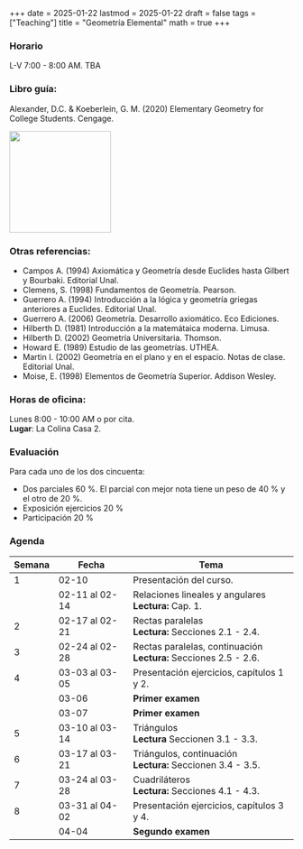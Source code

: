 +++
date      = 2025-01-22
lastmod   = 2025-01-22
draft     = false
tags      = ["Teaching"]
title     = "Geometría Elemental"
math      = true
+++

### Horario

L-V 7:00 - 8:00 AM. TBA <br>

### Libro guía:

Alexander, D.C. & Koeberlein, G. M. (2020) Elementary Geometry for College Students. Cengage.

<img src="https://www.cengage.com/covers/imageServlet?catalog=cengage&productISBN13=9781337614085&image_type=LRGFC"  width="180"/>

### Otras referencias:

* Campos A. (1994) Axiomática y Geometría desde Euclides hasta Gilbert y Bourbaki. Editorial Unal.
* Clemens, S. (1998) Fundamentos de Geometría. Pearson.
* Guerrero A. (1994) Introducción a la lógica y geometría griegas anteriores a Euclides. Editorial Unal.
* Guerrero A. (2006) Geometría. Desarrollo axiomático. Eco Ediciones.
* Hilberth D. (1981) Introducción a la matemátaica moderna. Limusa.
* Hilberth D. (2002) Geometría Universitaria. Thomson.
* Howard E. (1989) Estudio de las geometrías. UTHEA.
* Martin I. (2002) Geometría en el plano y en el espacio. Notas de clase. Editorial Unal.
* Moise, E. (1998) Elementos de Geometría Superior. Addison Wesley.


### Horas de oficina: 

Lunes 8:00 - 10:00 AM o por cita. <br>
**Lugar**: La Colina Casa 2. 

### Evaluación

Para cada uno de los dos cincuenta: 

+ Dos parciales 60 %. El parcial con mejor nota tiene un peso de 40 % y el otro de 20 %.
+ Exposición ejercicios 20 %
+ Participación 20 %


### Agenda

Semana | Fecha | Tema
---| --- | ----
1      | 02-10 | Presentación del curso.
&nbsp; | 02-11 al 02-14 | Relaciones lineales y angulares <br> **Lectura:** Cap. 1.
2      | 02-17 al 02-21 | Rectas paralelas <br> **Lectura:** Secciones 2.1 - 2.4.
3      | 02-24 al 02-28 | Rectas paralelas, continuación <br> **Lectura:** Secciones 2.5 - 2.6.
4      | 03-03 al 03-05 | Presentación ejercicios, capítulos 1 y 2.
&nbsp; | 03-06 | **Primer examen**
&nbsp; | 03-07 | **Primer examen**
5      | 03-10 al 03-14 | Triángulos <br> **Lectura** Seccionen 3.1 - 3.3. 
6      | 03-17 al 03-21 | Triángulos, continuación <br> **Lectura:** Seccionen 3.4 - 3.5. 
7      | 03-24 al 03-28 | Cuadriláteros <br> **Lectura:** Secciones 4.1 - 4.3.
8      | 03-31 al 04-02 | Presentación ejercicios, capítulos 3 y 4.
&nbsp; | 04-04 | **Segundo examen**

